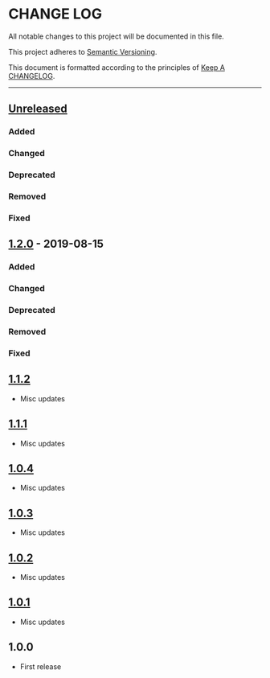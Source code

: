 # CHANGE LOG

All notable changes to this project will be documented in this file.

This project adheres to [Semantic Versioning](http://semver.org).

This document is formatted according to the principles of [Keep A CHANGELOG](http://keepachangelog.com).

----
## [Unreleased]

### Added

### Changed

### Deprecated

### Removed

### Fixed

## [1.2.0] - 2019-08-15

### Added

### Changed

### Deprecated

### Removed

### Fixed

## [1.1.2]

* Misc updates

## [1.1.1]

* Misc updates

## [1.0.4]

* Misc updates

## [1.0.3]

* Misc updates

## [1.0.2]

* Misc updates

## [1.0.1]

* Misc updates

## 1.0.0

* First release

<!-- Releases -->
[Unreleased]: https://github.com/cucumber/cucumber/compare/gherkin/v1.2.0...master
[1.2.0]:     https://github.com/cucumber/cucumber/compare/dots-formatter/v1.1.2...dots-formatter/v1.2.0
[1.1.2]:     https://github.com/cucumber/cucumber/compare/dots-formatter/v1.1.1...dots-formatter/v1.1.2
[1.1.1]:     https://github.com/cucumber/cucumber/compare/dots-formatter/v1.0.4...dots-formatter/v1.1.1
[1.0.4]:     https://github.com/cucumber/cucumber/compare/dots-formatter/v1.0.3...dots-formatter/v1.0.4
[1.0.3]:     https://github.com/cucumber/cucumber/compare/dots-formatter/v1.0.2...dots-formatter/v1.0.3
[1.0.2]:     https://github.com/cucumber/cucumber/compare/dots-formatter/v1.0.1...dots-formatter/v1.0.2
[1.0.1]:     https://github.com/cucumber/cucumber/compare/dots-formatter/v1.0.0...dots-formatter/v1.0.1

<!-- Contributors -->
[aslakhellesoy]:    https://github.com/aslakhellesoy
